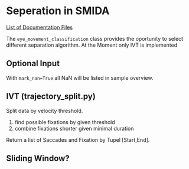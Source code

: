 # Seperation in SMIDA
[List of Documentation Files](menu.md)

The ```eye_movement_classification``` class provides the oportunity to select different separation algorithm.
At the Moment only IVT is implemented

## Optional Input

With ```mark_nan=True``` all NaN will be listed in sample overview.

## IVT (trajectory_split.py)

Split data by velocity threshold.

1. find possible fixations by given threshold
2. combine fixations shorter given minimal duration

Return a list of Saccades and Fixation by Tupel [Start,End].

## Sliding Window?